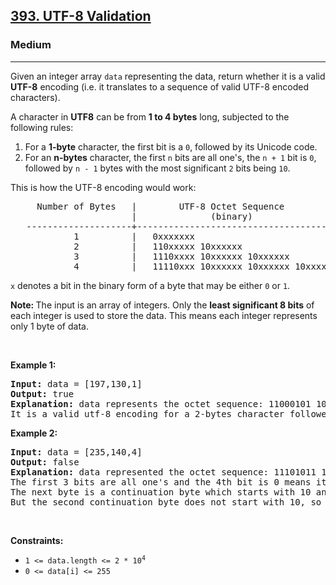 <h2><a href="https://leetcode.com/problems/utf-8-validation/">393. UTF-8 Validation</a></h2><h3>Medium</h3><hr><div><p>Given an integer array <code>data</code> representing the data, return whether it is a valid <strong fr-fix-stroke="true">UTF-8</strong> encoding (i.e. it translates to a sequence of valid UTF-8 encoded characters).</p>

<p>A character in <strong fr-fix-stroke="true">UTF8</strong> can be from <strong fr-fix-stroke="true">1 to 4 bytes</strong> long, subjected to the following rules:</p>

<ol>
	<li>For a <strong fr-fix-stroke="true">1-byte</strong> character, the first bit is a <code>0</code>, followed by its Unicode code.</li>
	<li>For an <strong fr-fix-stroke="true">n-bytes</strong> character, the first <code>n</code> bits are all one's, the <code>n + 1</code> bit is <code>0</code>, followed by <code>n - 1</code> bytes with the most significant <code>2</code> bits being <code>10</code>.</li>
</ol>

<p>This is how the UTF-8 encoding would work:</p>

<pre>     Number of Bytes   |        UTF-8 Octet Sequence
                       |              (binary)
   --------------------+-----------------------------------------
            1          |   0xxxxxxx
            2          |   110xxxxx 10xxxxxx
            3          |   1110xxxx 10xxxxxx 10xxxxxx
            4          |   11110xxx 10xxxxxx 10xxxxxx 10xxxxxx
</pre>

<p><code>x</code> denotes a bit in the binary form of a byte that may be either <code>0</code> or <code>1</code>.</p>

<p><strong fr-fix-stroke="true">Note: </strong>The input is an array of integers. Only the <strong fr-fix-stroke="true">least significant 8 bits</strong> of each integer is used to store the data. This means each integer represents only 1 byte of data.</p>

<p>&nbsp;</p>
<p><strong fr-fix-stroke="true">Example 1:</strong></p>

<pre><strong fr-fix-stroke="true">Input:</strong> data = [197,130,1]
<strong fr-fix-stroke="true">Output:</strong> true
<strong fr-fix-stroke="true">Explanation:</strong> data represents the octet sequence: 11000101 10000010 00000001.
It is a valid utf-8 encoding for a 2-bytes character followed by a 1-byte character.
</pre>

<p><strong fr-fix-stroke="true">Example 2:</strong></p>

<pre><strong fr-fix-stroke="true">Input:</strong> data = [235,140,4]
<strong fr-fix-stroke="true">Output:</strong> false
<strong fr-fix-stroke="true">Explanation:</strong> data represented the octet sequence: 11101011 10001100 00000100.
The first 3 bits are all one's and the 4th bit is 0 means it is a 3-bytes character.
The next byte is a continuation byte which starts with 10 and that's correct.
But the second continuation byte does not start with 10, so it is invalid.
</pre>

<p>&nbsp;</p>
<p><strong fr-fix-stroke="true">Constraints:</strong></p>

<ul>
	<li><code>1 &lt;= data.length &lt;= 2 * 10<sup>4</sup></code></li>
	<li><code>0 &lt;= data[i] &lt;= 255</code></li>
</ul>
</div>